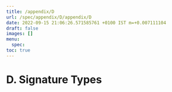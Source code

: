 ```yaml
---
title: /appendix/D
url: /spec/appendix/D/appendix/D
date: 2022-09-15 21:06:26.571585761 +0100 IST m=+0.007111104
draft: false
images: []
menu:
  spec:
toc: true
---
```

# D. Signature Types